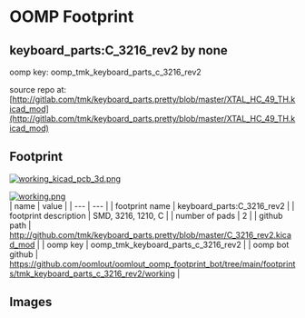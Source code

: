 # OOMP Footprint  
## keyboard_parts:C_3216_rev2  by none  
  
oomp key: oomp_tmk_keyboard_parts_c_3216_rev2  
  
source repo at: [http://gitlab.com/tmk/keyboard_parts.pretty/blob/master/XTAL_HC_49_TH.kicad_mod](http://gitlab.com/tmk/keyboard_parts.pretty/blob/master/XTAL_HC_49_TH.kicad_mod)  
## Footprint  
  
[![working_kicad_pcb_3d.png](working_kicad_pcb_3d_600.png)](working_kicad_pcb_3d.png)  
  
[![working.png](working_600.png)](working.png)  
| name | value | 
| --- | --- | 
| footprint name | keyboard_parts:C_3216_rev2 | 
| footprint description | SMD, 3216, 1210, C | 
| number of pads | 2 | 
| github path | http://github.com/tmk/keyboard_parts.pretty/blob/master/C_3216_rev2.kicad_mod | 
| oomp key | oomp_tmk_keyboard_parts_c_3216_rev2 | 
| oomp bot github | https://github.com/oomlout/oomlout_oomp_footprint_bot/tree/main/footprints/tmk_keyboard_parts_c_3216_rev2/working | 
## Images  
